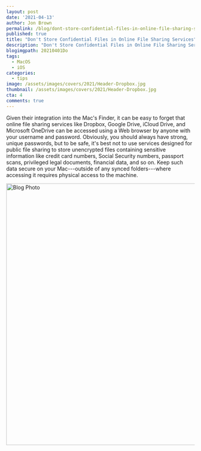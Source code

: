 ```yaml
---
layout: post
date: '2021-04-13'
author: Jon Brown
permalink: /blog/dont-store-confidential-files-in-online-file-sharing-services/
published: true
title: "Don't Store Confidential Files in Online File Sharing Services"
description: "Don't Store Confidential Files in Online File Sharing Services"
blogimgpath: 20210401Do
tags:
  - MacOS
  - iOS
categories:
  - tips
image: /assets/images/covers/2021/Header-Dropbox.jpg
thumbnail: /assets/images/covers/2021/Header-Dropbox.jpg
cta: 4
comments: true
---
```

Given their integration into the Mac's Finder, it can be easy to forget
that online file sharing services like Dropbox, Google Drive, iCloud
Drive, and Microsoft OneDrive can be accessed using a Web browser by
anyone with your username and password. Obviously, you should always
have strong, unique passwords, but to be safe, it's best not to use
services designed for public file sharing to store unencrypted files
containing sensitive information like credit card numbers, Social
Security numbers, passport scans, privileged legal documents, financial
data, and so on. Keep such data secure on your Mac---outside of any
synced folders---where accessing it requires physical access to the
machine.

<img alt="Blog Photo" src="{{ site.site_cdn }}/assets/images/blog/2021/20210401Do/image2.png" class="img-fluid rounded m-2" width="700" />